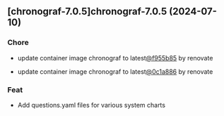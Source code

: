 

## [chronograf-7.0.5]chronograf-7.0.5 (2024-07-10)

### Chore



- update container image chronograf to latest[@f955b85](https://github.com/f955b85) by renovate

- update container image chronograf to latest[@0c1a886](https://github.com/0c1a886) by renovate

### Feat



- Add questions.yaml files for various system charts